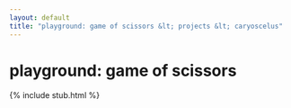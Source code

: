 ```yaml
---
layout: default
title: "playground: game of scissors &lt; projects &lt; caryoscelus"
---
```


# playground: game of scissors

{% include stub.html %}
